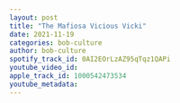 ```yaml
---
layout: post
title: "The Mafiosa Vicious Vicki"
date: 2021-11-19
categories: bob-culture
author: bob-culture
spotify_track_id: 0AI2EOrLzAZ95qTqz1QAPi
youtube_video_id: 
apple_track_id: 1000542473534
youtube_metadata: 
---
```

